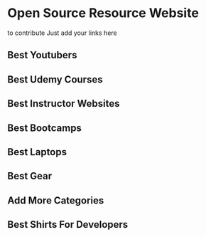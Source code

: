 # Open Source Resource Website
to contribute Just add your links here

## Best Youtubers

## Best Udemy Courses

## Best Instructor Websites

## Best Bootcamps

## Best Laptops

## Best Gear

## Add More Categories

## Best Shirts For Developers 
